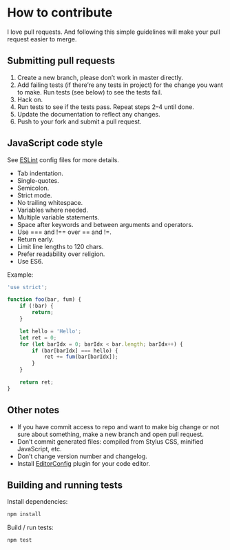 # How to contribute

I love pull requests. And following this simple guidelines will make your pull request easier to merge.


## Submitting pull requests

1. Create a new branch, please don’t work in master directly.
2. Add failing tests (if there’re any tests in project) for the change you want to make. Run tests (see below) to see the tests fail.
3. Hack on.
4. Run tests to see if the tests pass. Repeat steps 2–4 until done.
5. Update the documentation to reflect any changes.
6. Push to your fork and submit a pull request.


## JavaScript code style

See [ESLint](.eslintrc) config files for more details.

- Tab indentation.
- Single-quotes.
- Semicolon.
- Strict mode.
- No trailing whitespace.
- Variables where needed.
- Multiple variable statements.
- Space after keywords and between arguments and operators.
- Use === and !== over == and !=.
- Return early.
- Limit line lengths to 120 chars.
- Prefer readability over religion.
- Use ES6.

Example:

```js
'use strict';

function foo(bar, fum) {
    if (!bar) {
    	return;
    }

    let hello = 'Hello';
    let ret = 0;
    for (let barIdx = 0; barIdx < bar.length; barIdx++) {
        if (bar[barIdx] === hello) {
            ret += fum(bar[barIdx]);
        }
    }

    return ret;
}
```


## Other notes

- If you have commit access to repo and want to make big change or not sure about something, make a new branch and open pull request.
- Don’t commit generated files: compiled from Stylus CSS, minified JavaScript, etc.
- Don’t change version number and changelog.
- Install [EditorConfig](http://editorconfig.org/) plugin for your code editor.

## Building and running tests

Install dependencies:

```bash
npm install
```

Build / run tests:

```bash
npm test
```
